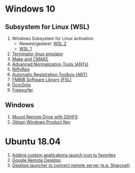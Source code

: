# Windows 10
## Subsystem for Linux (WSL)
1. Windows Subsystem for Linux activation
    - Newest/geatest: [WSL 2](wsl_docs/WSL2.md)
    - [WSL 1](wsl_docs/WSL.md)
2. [Terminator linux emulator](wsl_docs/terminator.md)
3. [Make and CMAKE](wsl_docs/cmake.md)
4. [Advanced Normalization Tools (ANTs)](wsl_docs/ANTs.md)
5. [NiftyReg](wsl_docs/niftyreg.md)
6. [Automatic Registration Toolbox (ART)](wsl_docs/ART.md)
7. [FMRIB Software Library (FSL)](wsl_docs/fsl.md)
8. [Dcm2niix](wsl_docs/dcm2niix.md)
9. [Freesurfer](wsl_docs/freesurfer.md)

## Windows
1. [Mount Remote Drive with SSHFS](windows_docs/windows_sshfs.md)
2. [Obtain Windows Product Key](windows_docs/product_key.md)

# Ubuntu 18.04
1. [Adding custom applications launch icon to favorites](linux_docs/app_icon.md)
2. [Google Remote Desktop](linux_docs/remote_desktop.md)
3. [Desktop launcher to connect remote server (e.g. Sharcnet)](linux_docs/graham_shortcut.md)
